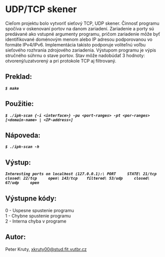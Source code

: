 # UDP/TCP skener
Cieľom projektu bolo vytvoriť sieťový TCP, UDP skener. Činnosť programu spočíva v oskenovaní portov na danom zariadení. Zariadenie a porty sú predávané ako vstupné argumenty programu, pričom zariadenie môže byť identifikované doménovým menom alebo IP adresou podporovanou vo formáte IPv4/IPv6. Implementácia takisto podporuje voliteľnú voľbu sieťového rozhrania zdrojového zariadenia. Výstupom programu je výpis stručného súhrnu o stave portov. Stav môže nadobúdať 3 hodnoty: otvorený/uzatvorený a pri protokole TCP aj filtrovaný.

## Preklad:
  ***`$ make`***
  
## Použitie:
  ***`$ ./ipk-scan {-i <interface>} -pu <port-ranges> -pt <por-ranges> [<domain-name> | <IP-address>]`***

## Nápoveda:
  ***`$ ./ipk-scan -h`***

## Výstup:
  ***`Interesting ports on localhost (127.0.0.1):\
  PORT     STATE\
  21/tcp	 closed\
  22/tcp 	 open\
  143/tcp	 filtered\
  53/udp	 closed\
  67/udp	 open`***

## Výstupne kódy:
  0 - Uspesne spustenie programu\
  1 - Chybne spustenie programu\
  2 - Interna chyba v programe

## Autor:
  Peter Kruty, <xkruty00@stud.fit.vutbr.cz>
